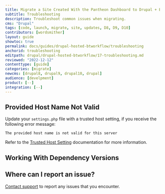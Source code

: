 ```yaml
---
title: Migrate a Site Created With the Pantheon Dashboard to Drupal + Build Tools
subtitle: Troubleshooting
description: Troubleshoot common issues when migrating.
cms: "Drupal"
tags: [code, launch, migrate, site, updates, D8, D9, D10]
contributors: [wordsmither]
layout: guide
showtoc: true
permalink: docs/guides/drupal-hosted-btworkflow/troubleshooting
anchorid: troubleshooting
editpath: drupal/drupal-hosted-btworkflow/17-troubleshooting.md
reviewed: "2022-12-12"
contenttype: [guide]
categories: [migrate]
newcms: [drupal8, drupal9, drupal10, drupal]
audience: [develpment]
product: [--]
integration: [--]
---
```


## Provided Host Name Not Valid

Update your `settings.php` file with a trusted host setting, if you receive the following error message:

```none
The provided host name is not valid for this server
```

Refer to the [Trusted Host Setting](/guides/php/settings-php#trusted-host-setting) documentation for more information.

## Working With Dependency Versions

<Partial file="composer-updating.md" />

## Where can I report an issue?

[Contact support](/guides/support/contact-support) to report any issues that you encounter.
